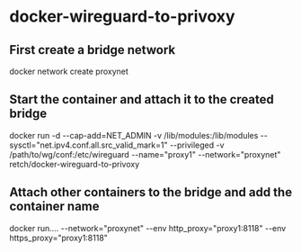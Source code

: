 # docker-wireguard-to-privoxy

## First create a bridge network
docker network create proxynet

## Start the container and attach it to the created bridge
docker run -d --cap-add=NET_ADMIN -v /lib/modules:/lib/modules --sysctl="net.ipv4.conf.all.src_valid_mark=1" --privileged -v /path/to/wg/conf:/etc/wireguard --name="proxy1" --network="proxynet" retch/docker-wireguard-to-privoxy

## Attach other containers to the bridge and add the container name
docker run....  --network="proxynet" --env http_proxy="proxy1:8118" --env https_proxy="proxy1:8118"
